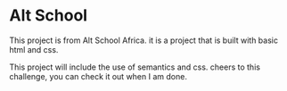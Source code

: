 # Alt School
This project is from Alt School Africa. it is a project that is built with basic html and css. 

This project will include the use of semantics and css. 
cheers to this challenge, you can check it out when I am done.
